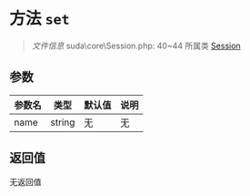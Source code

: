 # 方法 `set`

> *文件信息* suda\core\Session.php: 40~44
> 所属类 [Session](../Session.md)




## 参数


| 参数名 | 类型 | 默认值 | 说明 |
|--------|-----|-------|-------|
| name |  string | 无 | 无 |



## 返回值

无返回值
